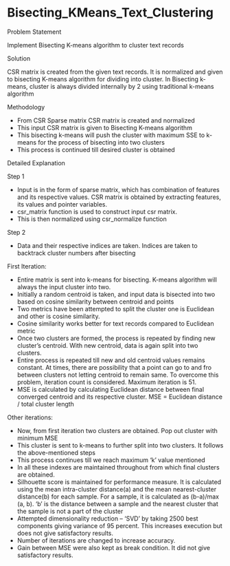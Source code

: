 # Bisecting_KMeans_Text_Clustering

Problem Statement

Implement Bisecting K-means algorithm to cluster text records

Solution

CSR matrix is created from the given text records. It is normalized and given to bisecting K-means
algorithm for dividing into cluster. In Bisecting k-means, cluster is always divided internally by 2
using traditional k-means algorithm

Methodology

- From CSR Sparse matrix CSR matrix is created and normalized
- This input CSR matrix is given to Bisecting K-means algorithm
- This bisecting k-means will push the cluster with maximum SSE to k-means for the process
of bisecting into two clusters
- This process is continued till desired cluster is obtained

Detailed Explanation

Step 1
- Input is in the form of sparse matrix, which has combination of features and its respective
values. CSR matrix is obtained by extracting features, its values and pointer variables.
- csr_matrix function is used to construct input csr matrix.
- This is then normalized using csr_normalize function

Step 2
- Data and their respective indices are taken. Indices are taken to backtrack cluster
numbers after bisecting

First Iteration:
- Entire matrix is sent into k-means for bisecting. K-means algorithm will always the input
cluster into two.
- Initially a random centroid is taken, and input data is bisected into two based on cosine
similarity between centroid and points
- Two metrics have been attempted to split the cluster one is Euclidean and other is cosine
similarity.
- Cosine similarity works better for text records compared to Euclidean metric
- Once two clusters are formed, the process is repeated by finding new cluster’s centroid.
With new centroid, data is again split into two clusters.
- Entire process is repeated till new and old centroid values remains constant. At times, there are possibility that a point can go to and fro between clusters not letting centroid to remain same. To overcome this problem, iteration count is considered. Maximum iteration is 51.
- MSE is calculated by calculating Euclidean distance between final converged centroid and its respective cluster. MSE = Euclidean distance / total cluster length

Other iterations:
- Now, from first iteration two clusters are obtained. Pop out cluster with minimum MSE
- This cluster is sent to k-means to further split into two clusters. It follows the above-mentioned steps
- This process continues till we reach maximum ‘k’ value mentioned
- In all these indexes are maintained throughout from which final clusters are obtained.
- Silhouette score is maintained for performance measure. It is calculated using the mean intra-cluster distance(a) and the mean nearest-cluster distance(b) for each sample. For a sample, it is calculated as (b-a)/max (a, b). ‘b’ is the distance between a sample and the nearest cluster that the sample is not a part of the cluster
- Attempted dimensionality reduction – ‘SVD’ by taking 2500 best components giving variance of 95 percent. This increases execution but does not give satisfactory results.
- Number of iterations are changed to increase accuracy.
- Gain between MSE were also kept as break condition. It did not give satisfactory results.

